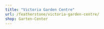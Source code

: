 ```yaml
---
title: "Victoria Garden Centre"
url: /featherstone/victoria-garden-centre/
shop: Garten-Center
---
```


